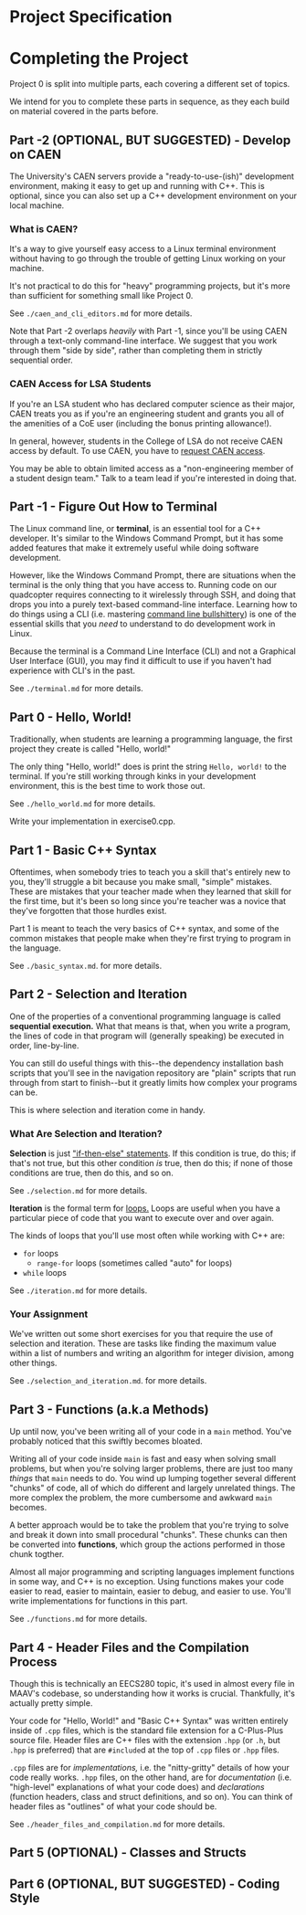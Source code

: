 Project Specification
================================================================================

Completing the Project
================================================================================
Project 0 is split into multiple parts, each covering a different set of
topics.

We intend for you to complete these parts in sequence, as they each build
on material covered in the parts before.


Part -2 (OPTIONAL, BUT SUGGESTED) - Develop on CAEN
--------------------------------------------------------------------------------
The University's CAEN servers provide a "ready-to-use-(ish)" development
environment, making it easy to get up and running with C++. This is
optional, since you can also set up a C++ development environment on your
local machine.

### What is CAEN?
It's a way to give yourself easy access to a Linux terminal environment
without having to go through the trouble of getting Linux working on your
machine.

It's not practical to do this for "heavy" programming projects, but it's
more than sufficient for something small like Project 0.

See `./caen_and_cli_editors.md` for more details.

Note that Part -2 overlaps _heavily_ with Part -1, since you'll be using
CAEN through a text-only command-line interface. We suggest that you
work through them "side by side", rather than completing them in strictly
sequential order.

### CAEN Access for LSA Students
If you're an LSA student who has declared computer science as their major,
CAEN treats you as if you're an engineering student and grants you all of
the amenities of a CoE user (including the bonus printing allowance!).

In general, however, students in the College of LSA do not receive CAEN
access by default. To use CAEN, you have to [request CAEN
access](https://caen.engin.umich.edu/accounts/eligibility/).

You may be able to obtain limited access as a "non-engineering member of a
student design team." Talk to a team lead if you're interested in doing
that.


Part -1 - Figure Out How to Terminal
--------------------------------------------------------------------------------
The Linux command line, or **terminal**, is an essential tool for a C++
developer. It's similar to the Windows Command Prompt, but it has some added
features that make it extremely useful while doing software development.

However, like the Windows Command Prompt, there are situations when the
terminal is the only thing that you have access to. Running code on our
quadcopter requires connecting to it wirelessly through SSH, and doing that
drops you into a purely text-based command-line interface. Learning how to
do things using a CLI (i.e. mastering [command line
bullshittery](http://www.pgbovine.net/command-line-bullshittery.htm)) is
one of the essential skills that you _need_ to understand to do development
work in Linux.

Because the terminal is a Command Line Interface (CLI) and not a Graphical
User Interface (GUI), you may find it difficult to use if you haven't had
experience with CLI's in the past.

See `./terminal.md` for more details.

Part 0 - Hello, World!
--------------------------------------------------------------------------------
Traditionally, when students are learning a programming language, the first
project they create is called "Hello, world!"

The only thing "Hello, world!" does is print the string `Hello, world!` to the terminal. If you're still working through kinks in your development environment, this is the best time to work those out.

See `./hello_world.md` for more details.

Write your implementation in exercise0.cpp.

Part 1 - Basic C++ Syntax
--------------------------------------------------------------------------------
Oftentimes, when somebody tries to teach you a skill that's entirely new to
you, they'll struggle a bit because you make small, "simple" mistakes.
These are mistakes that your teacher made when they learned that skill for
the first time, but it's been so long since you're teacher was a novice
that they've forgotten that those hurdles exist.

Part 1 is meant to teach the very basics of C++ syntax, and some of the
common mistakes that people make when they're first trying to program in
the language.

See `./basic_syntax.md`. for more details.

Part 2 - Selection and Iteration
--------------------------------------------------------------------------------
One of the properties of a conventional programming language is called
**sequential execution.** What that means is that, when you write a
program, the lines of code in that program will (generally speaking) be
executed in order, line-by-line.

You can still do useful things with this--the dependency installation bash
scripts that you'll see in the navigation repository are "plain" scripts
that run through from start to finish--but it greatly limits how complex
your programs can be.

This is where selection and iteration come in handy.

### What Are Selection and Iteration?
**Selection** is just ["if-then-else"
statements](https://en.wikipedia.org/wiki/Control_flow#Choice). If this
condition is true, do this; if that's not true, but this other condition
_is_ true, then do this; if none of those conditions are true, then do
this, and so on.

See `./selection.md` for more details.

**Iteration** is the formal term for
[loops.](https://en.wikipedia.org/wiki/Control_flow#Loops) Loops are useful
when you have a particular piece of code that you want to execute over and
over again.

The kinds of loops that you'll use most often while working with C++ are:
* `for` loops
	* `range-for` loops (sometimes called "auto" for loops)
* `while` loops

See `./iteration.md` for more details.

### Your Assignment
We've written out some short exercises for you that require the use of
selection and iteration. These are tasks like finding the maximum value
within a list of numbers and writing an algorithm for integer division,
among other things.

See `./selection_and_iteration.md`. for more details.

Part 3 - Functions (a.k.a Methods)
--------------------------------------------------------------------------------
Up until now, you've been writing all of your code in a `main` method.
You've probably noticed that this swiftly becomes bloated.

Writing all of your code inside `main` is fast and easy when solving small
problems, but when you're solving larger problems, there are just too many
_things_ that `main` needs to do. You wind up lumping together several
different "chunks" of code, all of which do different and largely unrelated
things. The more complex the problem, the more cumbersome and awkward
`main` becomes.

A better approach would be to take the problem that you're trying to solve
and break it down into small procedural "chunks". These chunks can then be
converted into **functions**, which group the actions performed in those
chunk togther.

Almost all major programming and scripting languages implement functions
in some way, and C++ is no exception. Using functions makes your code
easier to read, easier to maintain, easier to debug, and easier to use.
You'll write implementations for functions in this part.

See `./functions.md` for more details.

Part 4 - Header Files and the Compilation Process
--------------------------------------------------------------------------------
Though this is technically an EECS280 topic, it's used in almost every file
in MAAV's codebase, so understanding how it works is crucial. Thankfully,
it's actually pretty simple.

Your code for "Hello, World!" and "Basic C++ Syntax" was written entirely
inside of `.cpp` files, which is the standard file extension for a
C-Plus-Plus source file. Header files are C++ files with the extension
`.hpp` (or `.h`, but `.hpp` is preferred) that are `#include`d at the top
of `.cpp` files or `.hpp` files.

`.cpp` files are for _implementations,_ i.e. the "nitty-gritty" details of
how your code really works. `.hpp` files, on the other hand, are for
_documentation_ (i.e. "high-level" explanations of what your code does)
and _declarations_ (function headers, class and struct definitions, and so
on). You can think of header files as "outlines" of what your code should
be.

See `./header_files_and_compilation.md` for more details.

Part 5 (OPTIONAL) - Classes and Structs
--------------------------------------------------------------------------------


Part 6 (OPTIONAL, BUT SUGGESTED) - Coding Style
--------------------------------------------------------------------------------

